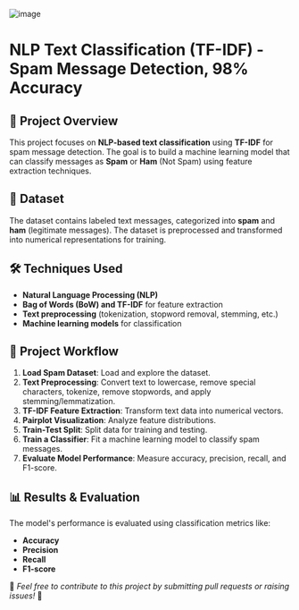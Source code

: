 ![image](https://github.com/user-attachments/assets/9d7e982c-2b47-4aff-bab4-e0b1256b11fa)

# NLP Text Classification (TF-IDF) - Spam Message Detection,  98% Accuracy

## 📌 Project Overview
This project focuses on **NLP-based text classification** using **TF-IDF** for spam message detection. The goal is to build a machine learning model that can classify messages as **Spam** or **Ham** (Not Spam) using feature extraction techniques.

## 📂 Dataset
The dataset contains labeled text messages, categorized into **spam** and **ham** (legitimate messages). The dataset is preprocessed and transformed into numerical representations for training.

## 🛠️ Techniques Used
- **Natural Language Processing (NLP)**
- **Bag of Words (BoW) and TF-IDF** for feature extraction
- **Text preprocessing** (tokenization, stopword removal, stemming, etc.)
- **Machine learning models** for classification

## 🚀 Project Workflow
1. **Load Spam Dataset**: Load and explore the dataset.
2. **Text Preprocessing**: Convert text to lowercase, remove special characters, tokenize, remove stopwords, and apply stemming/lemmatization.
3. **TF-IDF Feature Extraction**: Transform text data into numerical vectors.
4. **Pairplot Visualization**: Analyze feature distributions.
5. **Train-Test Split**: Split data for training and testing.
6. **Train a Classifier**: Fit a machine learning model to classify spam messages.
7. **Evaluate Model Performance**: Measure accuracy, precision, recall, and F1-score.

## 📊 Results & Evaluation
The model's performance is evaluated using classification metrics like:
- **Accuracy**
- **Precision**
- **Recall**
- **F1-score**

📌 *Feel free to contribute to this project by submitting pull requests or raising issues!* 🚀
